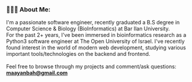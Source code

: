 <h3 align="left"> 👩🏽‍💻 About Me:</h3>
I'm a passionate software engineer, recently graduated a B.S degree in Computer Science & Biology (BioInformatics) at Bar Ilan University.<br>
For the past 2+ years, I've been immersed in bioinformatics research as a Python3 software engineer at The Open University of Israel.
I've recently found interest in the world of modern web development, studying various important tools/technologies on the backend and frontend.
<br><br>
Feel free to browse through my projects and comment/ask questions: <a href="mailto:maayanbah@gmail.com"><strong>maayanbah@gmail.com</strong></a>
